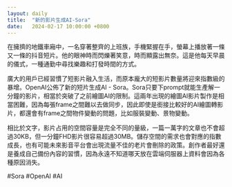 ```yaml
---
layout: daily
title:  "新的影片生成AI-Sora"
date:   2024-02-17 10:00:00 +0800
---
```


在擁擠的地鐵車廂中，一名穿著整齊的上班族，手機緊握在手，螢幕上播放著一條又一條的抖音短片。他的眼神時而閃爍著笑意，時而顯露出無奈。這是他每天早晨的儀式，一種通勤中尋找樂趣和打發時間的方式。

廣大的用戶已經習慣了短影片融入生活，而原本龐大的短影片數量將迎來指數級的暴增。OpenAI公佈了新的短片生成AI - Sora。Sora只要下prompt就能生產解一分鐘的影片，相當於突破了之前繪圖AI的限制。這兩年出現的繪圖AI影片製作是相當困難，因為每張frame之間難以去做同步，因此即使是銜接比較好的AI繪圖轉影片，都還會有frame之間物件變動的問題，比如服裝變動、景物變動。

相比於文字，影片占用的空間容量是完全不同的量級，一篇一萬字的文章也不會超過30KB，但一分鐘FHD影片很容易超過30MB。儲存空間的需求也會對應的指數成長，也有可能未來影音平台會出現流量不佳的老片會刪除的政策。創作者最好還是養成自己備份內容的習慣，因為永遠不知道哪天放在雲端伺服器上資料會因為各種原因消失。

#Sora #OpenAI #AI